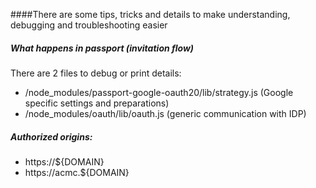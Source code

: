 ####There are some tips, tricks and details to make understanding, debugging and troubleshooting easier 

##### What happens in passport (invitation flow) 
There are 2 files to debug or print details:
 - /node_modules/passport-google-oauth20/lib/strategy.js (Google specific settings and preparations)
 - /node_modules/oauth/lib/oauth.js (generic communication with IDP)

##### Authorized origins:
 - https://${DOMAIN}
 - https://acmc.${DOMAIN}
 

 